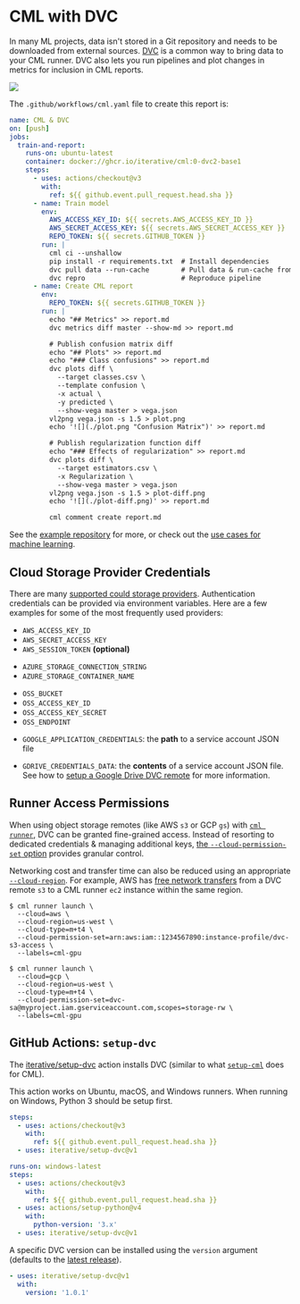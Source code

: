 # CML with DVC

In many ML projects, data isn't stored in a Git repository and needs to be
downloaded from external sources. [DVC](https://dvc.org) is a common way to
bring data to your CML runner. DVC also lets you run pipelines and plot changes
in metrics for inclusion in CML reports.

![](/img/dvc_cml_long_report.png)

The `.github/workflows/cml.yaml` file to create this report is:

```yaml
name: CML & DVC
on: [push]
jobs:
  train-and-report:
    runs-on: ubuntu-latest
    container: docker://ghcr.io/iterative/cml:0-dvc2-base1
    steps:
      - uses: actions/checkout@v3
        with:
          ref: ${{ github.event.pull_request.head.sha }}
      - name: Train model
        env:
          AWS_ACCESS_KEY_ID: ${{ secrets.AWS_ACCESS_KEY_ID }}
          AWS_SECRET_ACCESS_KEY: ${{ secrets.AWS_SECRET_ACCESS_KEY }}
          REPO_TOKEN: ${{ secrets.GITHUB_TOKEN }}
        run: |
          cml ci --unshallow
          pip install -r requirements.txt  # Install dependencies
          dvc pull data --run-cache        # Pull data & run-cache from S3
          dvc repro                        # Reproduce pipeline
      - name: Create CML report
        env:
          REPO_TOKEN: ${{ secrets.GITHUB_TOKEN }}
        run: |
          echo "## Metrics" >> report.md
          dvc metrics diff master --show-md >> report.md

          # Publish confusion matrix diff
          echo "## Plots" >> report.md
          echo "### Class confusions" >> report.md
          dvc plots diff \
            --target classes.csv \
            --template confusion \
            -x actual \
            -y predicted \
            --show-vega master > vega.json
          vl2png vega.json -s 1.5 > plot.png
          echo '![](./plot.png "Confusion Matrix")' >> report.md

          # Publish regularization function diff
          echo "### Effects of regularization" >> report.md
          dvc plots diff \
            --target estimators.csv \
            -x Regularization \
            --show-vega master > vega.json
          vl2png vega.json -s 1.5 > plot-diff.png
          echo '![](./plot-diff.png)' >> report.md

          cml comment create report.md
```

See the [example repository](https://github.com/iterative-test/cml-example-dvc)
for more, or check out the
[use cases for machine learning](https://dvc.org/doc/use-cases/ci-cd-for-machine-learning).

## Cloud Storage Provider Credentials

There are many
[supported could storage providers](https://dvc.org/doc/command-reference/remote/modify#available-parameters-per-storage-type).
Authentication credentials can be provided via environment variables. Here are a
few examples for some of the most frequently used providers:

<toggle>
<tab title="S3 & compatible (Minio, DigitalOcean Spaces, IBM Cloud Object Storage, ...)">

- `AWS_ACCESS_KEY_ID`
- `AWS_SECRET_ACCESS_KEY`
- `AWS_SESSION_TOKEN` **(optional)**

</tab>
<tab title="Azure">

- `AZURE_STORAGE_CONNECTION_STRING`
- `AZURE_STORAGE_CONTAINER_NAME`

</tab>
<tab title="Aliyun">

- `OSS_BUCKET`
- `OSS_ACCESS_KEY_ID`
- `OSS_ACCESS_KEY_SECRET`
- `OSS_ENDPOINT`

</tab>
<tab title="Google Cloud Storage">

- `GOOGLE_APPLICATION_CREDENTIALS`: the **path** to a service account JSON file

</tab>
<tab title="Google Drive">

- `GDRIVE_CREDENTIALS_DATA`: the **contents** of a service account JSON file.
  See how to
  [setup a Google Drive DVC remote](https://dvc.org/doc/user-guide/setup-google-drive-remote#authorization)
  for more information.

</tab>
</toggle>

## Runner Access Permissions

When using object storage remotes (like AWS `s3` or GCP `gs`) with
[`cml runner`](/doc/self-hosted-runners), DVC can be granted fine-grained
access. Instead of resorting to dedicated credentials & managing additional
keys,
[the `--cloud-permission-set` option](/doc/ref/runner#using---cloud-permission-set)
provides granular control.

Networking cost and transfer time can also be reduced using an appropriate
[`--cloud-region`](/doc/ref/runner#--cloud-region). For example, AWS has
[free network transfers](https://aws.amazon.com/s3/pricing/) from a DVC remote
`s3` to a CML runner `ec2` instance within the same region.

<toggle>
<tab title="AWS">

```cli
$ cml runner launch \
  --cloud=aws \
  --cloud-region=us-west \
  --cloud-type=m+t4 \
  --cloud-permission-set=arn:aws:iam::1234567890:instance-profile/dvc-s3-access \
  --labels=cml-gpu
```

</tab>
<tab title="GCP">

```cli
$ cml runner launch \
  --cloud=gcp \
  --cloud-region=us-west \
  --cloud-type=m+t4 \
  --cloud-permission-set=dvc-sa@myproject.iam.gserviceaccount.com,scopes=storage-rw \
  --labels=cml-gpu
```

</tab>
</toggle>

## GitHub Actions: `setup-dvc`

The [iterative/setup-dvc](https://github.com/iterative/setup-dvc) action
installs DVC (similar to what [`setup-cml`](/doc/start/github#setup-action) does
for CML).

This action works on Ubuntu, macOS, and Windows runners. When running on
Windows, Python 3 should be setup first.

<toggle>
<tab title="Ubuntu & macOS">

```yaml
steps:
  - uses: actions/checkout@v3
    with:
      ref: ${{ github.event.pull_request.head.sha }}
  - uses: iterative/setup-dvc@v1
```

</tab>
<tab title="Windows">

```yaml
runs-on: windows-latest
steps:
  - uses: actions/checkout@v3
    with:
      ref: ${{ github.event.pull_request.head.sha }}
  - uses: actions/setup-python@v4
    with:
      python-version: '3.x'
  - uses: iterative/setup-dvc@v1
```

</tab>
</toggle>

A specific DVC version can be installed using the `version` argument (defaults
to the [latest release](https://github.com/iterative/dvc/releases)).

```yaml
- uses: iterative/setup-dvc@v1
  with:
    version: '1.0.1'
```
